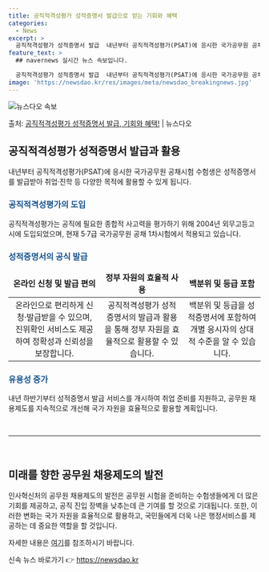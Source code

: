 ```yaml
---
title: 공직적격성평가 성적증명서 발급으로 얻는 기회와 혜택
categories:
  - News
excerpt: >
  공직적격성평가 성적증명서 발급  내년부터 공직적격성평가(PSAT)에 응시한 국가공무원 공채시험 수험생은 성적…
feature_text: >
  ## navernews 실시간 뉴스 속보입니다.

  공직적격성평가 성적증명서 발급  내년부터 공직적격성평가(PSAT)에 응시한 국가공무원 공채시험 수험생은 성적…
image: 'https://newsdao.kr/res/images/meta/newsdao_breakingnews.jpg'
---
```


![뉴스다오 속보](https://newsdao.kr/res/images/meta/newsdao_breakingnews.jpg)

<p>출처: <a href="https://newsdao.kr/4385" rel="dofollow">공직적격성평가 성적증명서 발급, 기회와 혜택!</a> | 뉴스다오</p>

<h2 data-ke-size="size26">공직적격성평가 성적증명서 발급과 활용</h2>
<p data-ke-size="size16">내년부터 공직적격성평가(PSAT)에 응시한 국가공무원 공채시험 수험생은 성적증명서를 발급받아 취업·진학 등 다양한 목적에 활용할 수 있게 됩니다.</p>

<h3><b><span style="color: #1a5490;">공직적격성평가의 도입</span></b></h3>
<p data-ke-size="size16">공직적격성평가는 공직에 필요한 종합적 사고력을 평가하기 위해 2004년 외무고등고시에 도입되었으며, 현재 5·7급 국가공무원 공채 1차시험에서 적용되고 있습니다.</p>

<h3><b><span style="color: #1a5490;">성적증명서의 공식 발급</span></b></h3>
<table>
<thead>
<tr>
<td style="text-align: center; height: 17px;"><b>온라인 신청 및 발급 편의</b></td>
<td style="text-align: center; height: 17px;"><b>정부 자원의 효율적 사용</b></td>
<td style="text-align: center; height: 17px;"><b>백분위 및 등급 포함</b></td>
</tr>
</thead>
<tbody>
<tr>
<td style="text-align: center; height: 17px;">온라인으로 편리하게 신청·발급받을 수 있으며, 진위확인 서비스도 제공하여 정확성과 신뢰성을 보장합니다.</td>
<td style="text-align: center; height: 17px;">공직적격성평가 성적증명서의 발급과 활용을 통해 정부 자원을 효율적으로 활용할 수 있습니다.</td>
<td style="text-align: center; height: 17px;">백분위 및 등급을 성적증명서에 포함하여 개별 응시자의 상대적 수준을 알 수 있습니다.</td>
</tr>
</tbody>
</table>

<h3><b><span style="color: #1a5490;">유용성 증가</span></b></h3>
<p data-ke-size="size16">내년 하반기부터 성적증명서 발급 서비스를 개시하여 취업 준비를 지원하고, 공무원 채용제도를 지속적으로 개선해 국가 자원을 효율적으로 활용할 계획입니다.</p>

<p data-ke-size="size16">&nbsp;</p>
<hr>
<p data-ke-size="size16">&nbsp;</p>

<h2 data-ke-size="size26">미래를 향한 공무원 채용제도의 발전</h2>

<p data-ke-size="size16">인사혁신처의 공무원 채용제도의 발전은 공무원 시험을 준비하는 수험생들에게 더 많은 기회를 제공하고, 공직 진입 장벽을 낮추는데 큰 기여를 할 것으로 기대됩니다. 또한, 이러한 변화는 국가 자원을 효율적으로 활용하고, 국민들에게 더욱 나은 행정서비스를 제공하는 데 중요한 역할을 할 것입니다.</p>
<p data-ke-size="size16">자세한 내용은 <a href="https://newsdao.kr/4385">여기</a>를 참조하시기 바랍니다.</p>
 

신속 뉴스 바로가기 👉 <a href="https://newsdao.kr" rel="dofollow">https://newsdao.kr</a>


